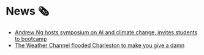 # News 🗞

* [Andrew Ng hosts symposium on AI and climate change, invites students to bootcamp](https://www.stanforddaily.com/2019/04/09/andrew-ng-hosts-symposium-on-climate-change-ai/?fbclid=IwAR2UkUFraOJN3v-tQu8E1aoAipy8zPnK5HncsR40Vv2brdJwrIGIXs3NHJk)
* [The Weather Channel flooded Charleston to make you give a damn](https://www.wired.com/story/weather-channel-climate-change-immersive-mixed-reality/)